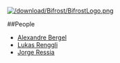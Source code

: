 [![/download/Bifrost/BifrostLogo.png](%base_url%/download/Bifrost/BifrostLogo.png)](%base_url%/research/bifrost)<div class="clear"></div>

<style type="text/css">.toc-number { display: none; }</style>


##People

-  [Alexandre Bergel](http://bergel.eu/)
-  [Lukas Renggli](http://www.lukas-renggli.ch)
-  [Jorge Ressia](http://www.jorgeressia.com)
